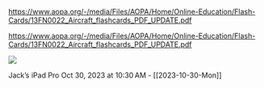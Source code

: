 https://www.aopa.org/-/media/Files/AOPA/Home/Online-Education/Flash-Cards/13FN0022_Aircraft_flashcards_PDF_UPDATE.pdf

https://www.aopa.org/-/media/Files/AOPA/Home/Online-Education/Flash-Cards/13FN0022_Aircraft_flashcards_PDF_UPDATE.pdf

![](<file:///Users/johnoleary/Library/Mobile Documents/iCloud~is~workflow~my~workflows/Documents/Screenshots/2023-10-30 103038.png>)

Jack’s iPad Pro
Oct 30, 2023 at 10:30 AM - [[2023-10-30-Mon]]